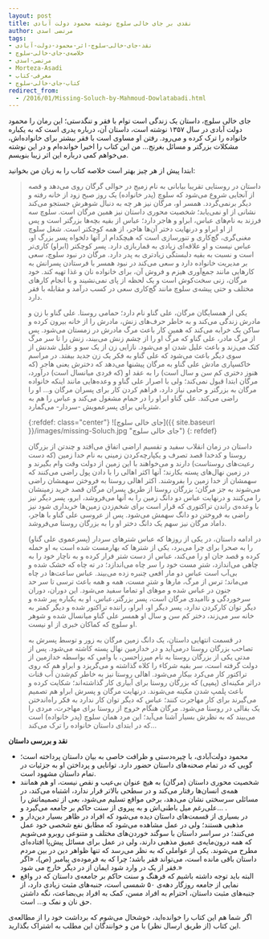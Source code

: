 ```yaml
---
layout: post
title: نقدی بر جای خالی سلوچ نوشته محمود دولت آبادی
author: مرتضی اسدی
tags:
- نقد-جای-خالی-سلوچ-اثر-محمود-دولت-آبادی
- خلاصه‌ی-جای-خالی-سلوچ
- مرتضی-اسدی
- Morteza-Asadi
- معرفی-کتاب
- کتاب-جای-خالی-سلوچ
redirect_from: 
  - /2016/01/Missing-Soluch-by-Mahmoud-Dowlatabadi.html
---
```


جای خالی سلوچ، داستان یک زندگی است توام با فقر و تنگدستی؛ این رمان را محمود دولت آبادی در سال ۱۳۵۷ نوشته است، داستان آن، درباره پدری است که به یکباره خانواده را ترک کرده و می‌رود. رفتن او مساوی است با فقر بیشتر برای خانواده‌اش، مشکلات بزرگتر و مسائل بغرنج... من این کتاب را اخیرا خوانده‌ام و در این نوشته می‌خواهم کمی درباره این اثر زیبا بنویسم.


ابتدا پیش از هر چیز بهتر است خلاصه کتاب را به زبان من بخوانید:  

> داستان در روستایی تقریبا بیابانی به نام زمیج در حوالی گرگان روی می‌دهد و قصه از آنجایی شروع می‌شود که سلوچ (پدر خانواده) یک روز صبح زود از خانه رفته و دیگر برنمی‌گردد. همسر او، مرگان نیز هر چه به دنبال شوهرش جستجو می‌کند نشانی از او نمی‌یابد؛ شخصیت محوری داستان نیز همین مرگان است. سلوچ سه فرزند به نام‌های عباس، ابراو و هاجر دارد؛ عباس از بقیه بچه‌ها بزرگتر است و پس از او ابراو و درنهایت دختر آن‌ها هاجر، از همه کوچکتر است. شغل سلوچ مغنی‌گری، گچ‌کاری و تنورسازی است که هیچکدام ار آنها دلخواه پسر بزرگ او، عباس نیست و او علاقه‌ای زیادی به قماربازی دارد. پسر کوچکتر (ابراو) کاری‌تر است و نسبت به بقیه دلبستگی زیادتری به پدر دارد. مرگان در نبود سلوچ، سعی بر مدیریت خانواده دارد و سعی می‌کند در نبود همسر با فرستادن پسرانش به کارهایی مانند جمع‌آوری هیزم و فروش آن، برای خانواده نان و غذا تهیه کند. خود مرگان، زنی سخت‌کوش است و یک لحظه از پای نمی‌نشیند و با انجام کارهای مختلف و حتی پیشه‌ی سلوچ مانند گچ‌کاری سعی در کسب درآمد و مقابله با فقر دارد.
> 
> یکی از همسایگان مرگان، علی گناو نام دارد؛ حمامی روستا. علی گناو با زن و مادرش زندگی می‌کند و به خاطر حرف‌های زنش، مادرش را از خانه بیرون کرده و ساکن یک خرابه می‌کند که همین کار باعث مرگ مادرش در زمستان می‌شود. پس از مرگ مادر، علی گناو که مرگ او را از چشم زنش می‌بیند، زنش را تا سر مرگ کتک می‌زند و باعث علیل شدن او می‌شود. نازایی زن از یک سو و علیل شدنش از سوی دیگر باعث می‌شود که علی گناو به فکر یک زن جدید بیفتد. در مراسم خاکسپاری مادش علی گناو به مرگان پیشنها می‌دهد که دخترش یعنی هاجر (که هنوز دختری کم سن و سال است) را به عقد او (که فردی میانسال است) درآورد، مرگان ابتدا قبول نمی‌کند؛ ولی با اصرار علی گناو و وعده‌هایی مانند اینکه خانواده مرگان به بزرگتر و حامی نیاز دارد، فراهم کردن کار برای پسران مرگان و... او را راضی می‌کند. علی گناو ابراو را در حمام مشغول می‌کند و عباس را هم به شتربانی برای پسرعمویش \-سردار\- می‌گمارد.
>
>{:refdef: class="center"}
>![جای خالی سلوچ]({{ site.baseurl }}/images/missing-Soluch.jpg "جای خالی سلوچ")
>{: refdef}
>
> داستان در زمان انقلاب سفید و تقسیم اراضی اتفاق می‌افتد و چندتن از بزرگان روستا و کدخدا قصد تصرف و یکپارچه‌کردن زمینی به نام خدا زمین (که دست رعیت‌های روستاست) دارند و می‌خواهند با این زمین از دولت وقت وام بگیرند و در زمین نهال‌های پسته بکارند؛ آنها اکثر اهالی را با دادن پول راضی می‌کنند که سهمشان از خدا زمین را بفروشند. اکثر اهالی روستا به فروختن سهمشان راضی می‌شوند به جز مرگان؛ بزرگان روستا از طریق پسران مرگان قصد خرید زمینشان را می‌کنند و درنهایت عباس دو دانگ زمین را به آنها می‌فروشد، ابرو، پسر دیگر نیز با وعده‌ی راندن تراکتوری که قرار است برای شخم‌زدن زمین‌ها خریداری شود نیز راضی به فروختن دو دانگ سهمش می‌شود. پس از عروسی علی گناو با هاجر، داماد مرگان نیز سهم یک دانگ دختر او را به بزرگان روستا می‌فروشد.
>
> در ادامه داستان، در یکی از روزها که عباس شترهای سردار (پسرعموی علی گناو) را به صحرا برای چرا می‌برد، یکی از شترها که بهارمست شده است به او حمله کرده و قصد جان او را می‌کند، عباس از دست شتر فرار کرده و به ناچار خود را به چاهی می‌اندازد، شترِ مست خود را سر چاه می‌اندازد؛ در ته چاه که خشک شده و بی‌آب است عباس دو مار افعی چنبره زده می‌بیند. عباس ساعت‌ها در چاه می‌ماند؛ ترس از مرگ، مارها و شترِ مست، همه و همه باعث ترسی تا سر حد جنون در عباس شده و موهای او تماما سفید می‌شود. این دوران، دوران سرخوردگی و ناامیدی مرگان است، پسر بزرگتر،‌عباس، او به یکباره پیر شده و دیگر توان کارکردن ندارد، پسر دیگر او، ابراو، راننده تراکتور شده و دیگر کمتر به خانه سر می‌زند، دختر کم سن و سال او همسر علی گناو میانسال شده و شوهر او سلوچ که کماکان خبری از او نیست.
>
> در قسمت انتهایی داستان، یک دانگ زمین مرگان به زور و توسط پسرش به تصاحب بزرگان روستا درمی‌آید و در خدازمین نهال پسته کاشته می‌شود. پس از مدتی یکی از بزرگان روستا به نام میرزاحسن،‌ با وامی که بواسطه خدازمین از دولت گرفته است، سر بقیه شرکاء را کلاه گذاشته و می‌گریزد و ابراو هم که روی تراکتور کار می‌کرد بیکار می‌شود. اهالی روستا نیز به خاطر کم‌شدن آب قنات دراثر مکینه‌ای (پمپی) که بزرگان روستا برای آبیاری کار گذاشته‌اند؛ شکایت کرده و باعث پلمپ شدن مکینه می‌شوند. درنهایت مرگان و پسرش ابراو هم تصمیم می‌گیرند برای کار مهاجرت کنند؛ عباس که دیگر توان کار ندارد به فکر راه‌اندختن یک بقالی در روستا می‌شود. مرگان هنگام خروج از روستا برای مهاجرت، مردی را می‌بیند که به نظرش بسیار آشنا می‌آید؛ این مرد همان سلوچ (پدر خانواده) است که در ابتدای داستان خانواده را ترک می‌کند...
>



**نقد و بررسی داستان**  

*   محمود دولت‌آبادی، با چیره‌دستی و ظرافت خاصی به بیان داستان پرداخته است؛‌ گویی که در تمام صحنه‌های داستان حضور دارد. توانایی و پرداختن او به جزئیات در تمام داستان مشهود است.
*   شخصیت محوری داستان (مرگان) به هیچ عنوان بی‌عیب و نقص نیست، او هم همانند همه‌ی انسان‌ها رفتار می‌کند و در سطحی بالاتر قرار ندارد، اشتباه می‌کند، در مسائلی سرسختی نشان می‌دهد، برخی مواقع تسلیم می‌شود، بعی از تصمیماتش را علی‌رغم میل باطنی‌اش و به پیروی از سنت حاکم بر جامعه می‌گیرد و... .
*   در بسیاری از قسمت‌های داستان دیده می‌شود که افراد در ظاهر بسیار دین‌دار و مذهبی هستند؛ ولی در عمل مشاهده می‌شود که مطابق نفع شخصی خود عمل می‌کنند؛ در سراسر داستان با سوگند خوردن‌های مختلف و متنوعی روبرو می‌شویم که همه درون‌مایه‌ی عمیق مذهبی دارند، ولی در عمل برای مسائل پیش‌پا افتاده‌ای مطرح می‌شوند. یکی از عواملی که به نظر می‌رسد که تنها ظواهر دین در بین مردم داستان باقی مانده است، می‌تواند فقر باشد؛ چرا که به فرموده‌ی پیامبر (ص)، «اگر فقر از یک در وارد شود ایمان از در دیگر خارج می شود.»
*   البته باید توجه داشته باشیم که فرهنگ و سنت حاکم بر جامعه‌ی داستان که در واقع نمایی از جامعه روزگار دهه‌ی ۵۰ شمسی است، جنبه‌های مثبت زیادی دارد، از جنبه‌های مثبت داستان، احترام به افراد مسن، کمک به افراد بی‌بضاعت، نگه داشتن حق نان و نمک و... است.

اگر شما هم این کتاب را خوانده‌اید، خوشحال می‌شوم که برداشت خود را از مطالعه‌ی این کتاب (از طریق ارسال نظر) با من و خوانندگان این مطلب به اشتراک بگذارید.